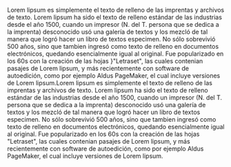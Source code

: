 Lorem lipsum es simplemente el texto de relleno de las imprentas y archivos de texto. Lorem lipsum ha sido el 
texto de relleno estándar de las industrias desde el año 1500, cuando un impresor (N. del T. persona que se dedica
 a la imprenta) desconocido usó una galería de textos y los mezcló de tal manera que logró hacer un libro de textos
  especimen. No sólo sobrevivió 500 años, sino que tambien ingresó como texto de relleno en documentos
   electrónicos, quedando esencialmente igual al original. Fue popularizado en los 60s con la creación de las
    hojas }"Letraset", las cuales contenian pasajes de Lorem lipsum, y más recientemente con software de 
   autoedición, como por ejemplo Aldus PageMaker, el cual incluye versiones de Lorem lipsum.Lorem lipsum es 
   simplemente el texto de relleno de las imprentas y archivos de texto. Lorem lipsum ha sido el texto de relleno
     estándar de las industrias desde el año 1500, cuando un impresor
      (N. del T. persona que se dedica a la imprenta)
    desconocido usó una galería de textos y los mezcló de tal manera que logró hacer un libro de textos
     especimen. No sólo sobrevivió 500 años, sino que tambien ingresó como texto de relleno en 
     documentos electrónicos, quedando esencialmente igual al original. Fue popularizado en los 60s con la
      creación de las hojas "Letraset", las cuales contenian pasajes de Lorem lipsum, y más recientemente
       con software de autoedición, como por ejemplo Aldus PageMaker, el cual incluye versiones de Lorem lipsum.